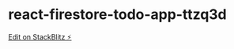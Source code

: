 # react-firestore-todo-app-ttzq3d

[Edit on StackBlitz ⚡️](https://stackblitz.com/edit/react-firestore-todo-app-ttzq3d)